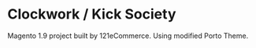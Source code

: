 # Clockwork / Kick Society
 
Magento 1.9 project built by 121eCommerce.
Using modified Porto Theme.
